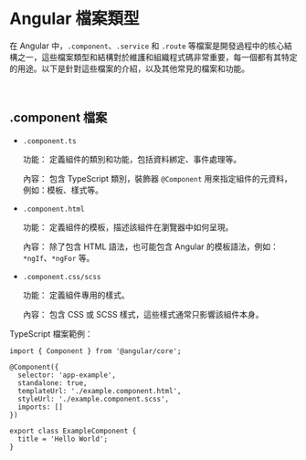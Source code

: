 # Angular 檔案類型

在 Angular 中，`.component`、`.service` 和 `.route` 等檔案是開發過程中的核心結構之一，這些檔案類型和結構對於維護和組織程式碼非常重要，每一個都有其特定的用途。以下是針對這些檔案的介紹，以及其他常見的檔案和功能。

<br />

## .component 檔案

- `.component.ts`

    功能： 定義組件的類別和功能，包括資料綁定、事件處理等。

    內容： 包含 TypeScript 類別，裝飾器 `@Component` 用來指定組件的元資料，例如：模板、樣式等。

- `.component.html`

    功能： 定義組件的模板，描述該組件在瀏覽器中如何呈現。

    內容： 除了包含 HTML 語法，也可能包含 Angular 的模板語法，例如：`*ngIf`、`*ngFor` 等。

- `.component.css/scss`

    功能： 定義組件專用的樣式。

    內容： 包含 CSS 或 SCSS 樣式，這些樣式通常只影響該組件本身。

TypeScript 檔案範例：

```
import { Component } from '@angular/core';

@Component({
  selector: 'app-example',
  standalone: true,
  templateUrl: './example.component.html',
  styleUrl: './example.component.scss',
  imports: []
})

export class ExampleComponent {
  title = 'Hello World';
}
```
